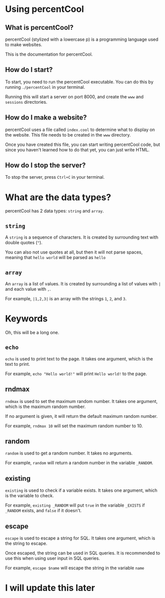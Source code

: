 # Using percentCool
## What is percentCool?
percentCool (stylized with a lowercase p) is a programming language used to make websites.

This is the documentation for percentCool.

## How do I start?
To start, you need to run the percentCool executable. You can do this by running `./percentCool` in your terminal.

Running this will start a server on port 8000, and create the `www` and `sessions` directories.

## How do I make a website?
percentCool uses a file called `index.cool` to determine what to display on the website. This file needs to be created in the `www` directory.

Once you have created this file, you can start writing percentCool code, but since you haven't learned how to do that yet, you can just write HTML.

## How do I stop the server?
To stop the server, press `Ctrl+C` in your terminal.

# What are the data types?
percentCool has 2 data types: `string` and `array`.

## `string`
A `string` is a sequence of characters. It is created by surrounding text with double quotes (`"`).

You can also not use quotes at all, but then it will not parse spaces, meaning that `hello world` will be parsed as `hello`

## `array`
An `array` is a list of values. It is created by surrounding a list of values with `|` and each value with `,`.

For example, `|1,2,3|` is an array with the strings `1`, `2`, and `3`.

# Keywords
Oh, this will be a long one.

## `echo`
`echo` is used to print text to the page. It takes one argument, which is the text to print.

For example, `echo "Hello world!"` will print `Hello world!` to the page.

## rndmax
`rndmax` is used to set the maximum random number. It takes one argument, which is the maximum random number.

If no argument is given, it will return the default maximum random number.

For example, `rndmax 10` will set the maximum random number to 10.

## random
`random` is used to get a random number. It takes no arguments.

For example, `random` will return a random number in the variable `_RANDOM`.

## existing
`existing` is used to check if a variable exists. It takes one argument, which is the variable to check.

For example, `existing _RANDOM` will put `true` in the variable `_EXISTS` if `_RANDOM` exists, and `false` if it doesn't.

## escape
`escape` is used to escape a string for SQL. It takes one argument, which is the string to escape.

Once escaped, the string can be used in SQL queries. It is recommended to use this when using user input in SQL queries.

For example, `escape $name` will escape the string in the variable `name`

# I will update this later
